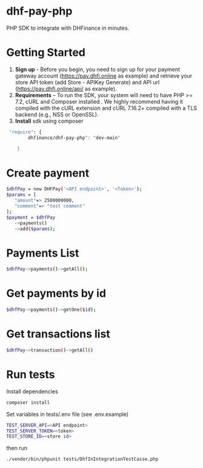 # dhf-pay-php

PHP SDK to integrate with DHFinance in minutes.

# Getting Started

1. **Sign up** - Before you begin, you need to sign up for your payment gateway account (https://pay.dhfi.online as
   example) and retrieve your store API token (add Store - APIKey Generate) and API url (https://pay.dhfi.online/api/ as
   example).
2. **Requirements** – To run the SDK, your system will need to have PHP >= 7.2, cURL and Composer installed . We highly
   recommend having it compiled with the cURL extension and cURL 7.16.2+ compiled with a TLS backend (e.g., NSS or
   OpenSSL).
3. **Install** sdk using composer

```sh
 "require": {
        dhfinance/dhf-pay-php": "dev-main"

    }
```

# Create payment

 ```sh
$dhfPay = new DHFPay('<API endpoint>', '<Token>');
$params = [
    "amount"=> 2500000000,
    "comment"=> "test comment"
];
$payment = $dhfPay
    ->payments()
    ->add($params);
```

# Payments List

```sh
$dhfPay->payments()->getAll();
```

# Get payments by id

```sh
$dhfPay->payments()->getOne($id);
```

# Get transactions list

```sh
$dhfPay->transaction()->getAll()
```

# Run tests

Install dependencies

```sh
composer install
```


Set variables in tests/.env file (see .env.example)

```sh
TEST_SERVER_API=<API endpoint>
TEST_SERVER_TOKEN=<token>
TEST_STORE_ID=<store id>

```

then run

```sh
./vendor/bin/phpunit tests/DhfInIntegrationTestCasse.php
```



